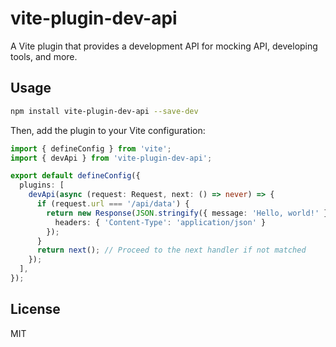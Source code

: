 # vite-plugin-dev-api

A Vite plugin that provides a development API for mocking API, developing tools, and more.

## Usage

```sh
npm install vite-plugin-dev-api --save-dev
```

Then, add the plugin to your Vite configuration:

```typescript
import { defineConfig } from 'vite';
import { devApi } from 'vite-plugin-dev-api';

export default defineConfig({
  plugins: [
    devApi(async (request: Request, next: () => never) => {
      if (request.url === '/api/data') {
        return new Response(JSON.stringify({ message: 'Hello, world!' }), {
          headers: { 'Content-Type': 'application/json' }
        });
      }
      return next(); // Proceed to the next handler if not matched
    });
  ],
});
```

## License

MIT
